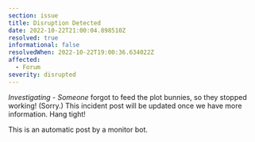 ```yaml
---
section: issue
title: Disruption Detected
date: 2022-10-22T21:00:04.898510Z
resolved: true
informational: false
resolvedWhen: 2022-10-22T19:00:36.634022Z
affected:
  - Forum
severity: disrupted
---
```

*Investigating* - _Someone_ forgot to feed the plot bunnies, so they stopped working! (Sorry.) This incident post will be updated once we have more information. Hang tight!

This is an automatic post by a monitor bot.
        